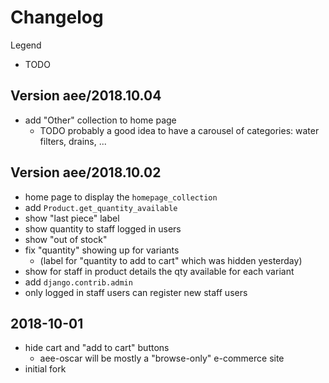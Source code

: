 # Changelog


Legend
- TODO


## Version aee/2018.10.04
- add "Other" collection to home page
  - TODO probably a good idea to have a carousel of categories: water filters, drains, ...


## Version aee/2018.10.02
- home page to display the `homepage_collection`
- add `Product.get_quantity_available`
- show "last piece" label
- show quantity to staff logged in users
- show "out of stock"
- fix "quantity" showing up for variants
  - (label for "quantity to add to cart" which was hidden yesterday)
- show for staff in product details the qty available for each variant
- add `django.contrib.admin`
- only logged in staff users can register new staff users


## 2018-10-01
- hide cart and "add to cart" buttons
  - aee-oscar will be mostly a "browse-only" e-commerce site
- initial fork
